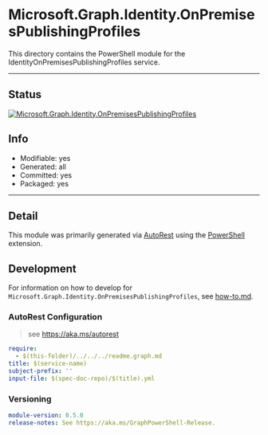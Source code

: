 <!-- region Generated -->
# Microsoft.Graph.Identity.OnPremisesPublishingProfiles
This directory contains the PowerShell module for the IdentityOnPremisesPublishingProfiles service.

---
## Status
[![Microsoft.Graph.Identity.OnPremisesPublishingProfiles](https://img.shields.io/powershellgallery/v/Microsoft.Graph.Identity.OnPremisesPublishingProfiles.svg?style=flat-square&label=Microsoft.Graph.Identity.OnPremisesPublishingProfiles "Microsoft.Graph.Identity.OnPremisesPublishingProfiles")](https://www.powershellgallery.com/packages/Microsoft.Graph.Identity.OnPremisesPublishingProfiles/)

## Info
- Modifiable: yes
- Generated: all
- Committed: yes
- Packaged: yes

---
## Detail
This module was primarily generated via [AutoRest](https://github.com/Azure/autorest) using the [PowerShell](https://github.com/Azure/autorest.powershell) extension.

## Development
For information on how to develop for `Microsoft.Graph.Identity.OnPremisesPublishingProfiles`, see [how-to.md](how-to.md).
<!-- endregion -->

### AutoRest Configuration

> see https://aka.ms/autorest

``` yaml
require:
  - $(this-folder)/../../../readme.graph.md
title: $(service-name)
subject-prefix: ''
input-file: $(spec-doc-repo)/$(title).yml
```
### Versioning

``` yaml
module-version: 0.5.0
release-notes: See https://aka.ms/GraphPowerShell-Release.
```
